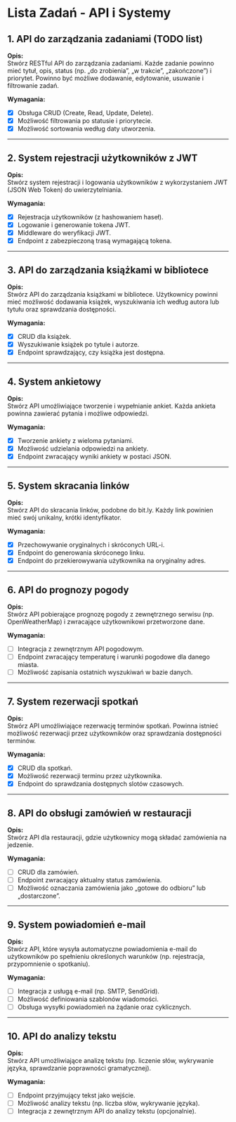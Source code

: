 # Lista Zadań - API i Systemy

## 1. API do zarządzania zadaniami (TODO list)

**Opis:**  
Stwórz RESTful API do zarządzania zadaniami. Każde zadanie powinno mieć tytuł, opis, status (np. „do zrobienia”, „w trakcie”, „zakończone”) i priorytet. Powinno być możliwe dodawanie, edytowanie, usuwanie i filtrowanie zadań.

**Wymagania:**

- [x] Obsługa CRUD (Create, Read, Update, Delete).
- [x] Możliwość filtrowania po statusie i priorytecie.
- [x] Możliwość sortowania według daty utworzenia.

---

## 2. System rejestracji użytkowników z JWT

**Opis:**  
Stwórz system rejestracji i logowania użytkowników z wykorzystaniem JWT (JSON Web Token) do uwierzytelniania.

**Wymagania:**

- [x] Rejestracja użytkowników (z hashowaniem haseł).
- [x] Logowanie i generowanie tokena JWT.
- [x] Middleware do weryfikacji JWT.
- [x] Endpoint z zabezpieczoną trasą wymagającą tokena.

---

## 3. API do zarządzania książkami w bibliotece

**Opis:**  
Stwórz API do zarządzania książkami w bibliotece. Użytkownicy powinni mieć możliwość dodawania książek, wyszukiwania ich według autora lub tytułu oraz sprawdzania dostępności.

**Wymagania:**

- [x] CRUD dla książek.
- [x] Wyszukiwanie książek po tytule i autorze.
- [x] Endpoint sprawdzający, czy książka jest dostępna.

---

## 4. System ankietowy

**Opis:**  
Stwórz API umożliwiające tworzenie i wypełnianie ankiet. Każda ankieta powinna zawierać pytania i możliwe odpowiedzi.

**Wymagania:**

- [x] Tworzenie ankiety z wieloma pytaniami.
- [x] Możliwość udzielania odpowiedzi na ankiety.
- [x] Endpoint zwracający wyniki ankiety w postaci JSON.

---

## 5. System skracania linków

**Opis:**  
Stwórz API do skracania linków, podobne do bit.ly. Każdy link powinien mieć swój unikalny, krótki identyfikator.

**Wymagania:**

- [x] Przechowywanie oryginalnych i skróconych URL-i.
- [x] Endpoint do generowania skróconego linku.
- [x] Endpoint do przekierowywania użytkownika na oryginalny adres.

---

## 6. API do prognozy pogody

**Opis:**  
Stwórz API pobierające prognozę pogody z zewnętrznego serwisu (np. OpenWeatherMap) i zwracające użytkownikowi przetworzone dane.

**Wymagania:**

- [ ] Integracja z zewnętrznym API pogodowym.
- [ ] Endpoint zwracający temperaturę i warunki pogodowe dla danego miasta.
- [ ] Możliwość zapisania ostatnich wyszukiwań w bazie danych.

---

## 7. System rezerwacji spotkań

**Opis:**  
Stwórz API umożliwiające rezerwację terminów spotkań. Powinna istnieć możliwość rezerwacji przez użytkowników oraz sprawdzania dostępności terminów.

**Wymagania:**

- [x] CRUD dla spotkań.
- [x] Możliwość rezerwacji terminu przez użytkownika.
- [x] Endpoint do sprawdzania dostępnych slotów czasowych.

---

## 8. API do obsługi zamówień w restauracji

**Opis:**  
Stwórz API dla restauracji, gdzie użytkownicy mogą składać zamówienia na jedzenie.

**Wymagania:**

- [ ] CRUD dla zamówień.
- [ ] Endpoint zwracający aktualny status zamówienia.
- [ ] Możliwość oznaczania zamówienia jako „gotowe do odbioru” lub „dostarczone”.

---

## 9. System powiadomień e-mail

**Opis:**  
Stwórz API, które wysyła automatyczne powiadomienia e-mail do użytkowników po spełnieniu określonych warunków (np. rejestracja, przypomnienie o spotkaniu).

**Wymagania:**

- [ ] Integracja z usługą e-mail (np. SMTP, SendGrid).
- [ ] Możliwość definiowania szablonów wiadomości.
- [ ] Obsługa wysyłki powiadomień na żądanie oraz cyklicznych.

---

## 10. API do analizy tekstu

**Opis:**  
Stwórz API umożliwiające analizę tekstu (np. liczenie słów, wykrywanie języka, sprawdzanie poprawności gramatycznej).

**Wymagania:**

- [ ] Endpoint przyjmujący tekst jako wejście.
- [ ] Możliwość analizy tekstu (np. liczba słów, wykrywanie języka).
- [ ] Integracja z zewnętrznym API do analizy tekstu (opcjonalnie).
